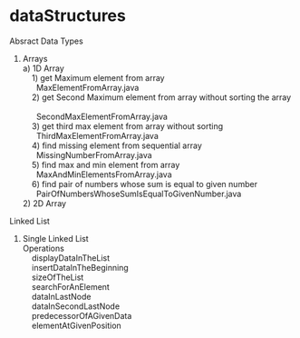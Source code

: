 # dataStructures
Absract Data Types 
1) Arrays <br/>
    a) 1D Array <br/> 
    &nbsp;&nbsp;&nbsp; 1) get Maximum element from array <br/>
    &nbsp;&nbsp;&nbsp;&nbsp;&nbsp;&nbsp;MaxElementFromArray.java <br/>
    &nbsp;&nbsp;&nbsp;    2) get Second Maximum element from array without sorting the array <br/>  
    &nbsp;&nbsp;&nbsp;&nbsp;&nbsp;&nbsp;SecondMaxElementFromArray.java <br/>
    &nbsp;&nbsp;&nbsp;    3) get third max element from array without sorting <br/>
    &nbsp;&nbsp;&nbsp;&nbsp;&nbsp;&nbsp;ThirdMaxElementFromArray.java <br/>
    &nbsp;&nbsp;&nbsp;    4) find missing element from sequential array <br/>
    &nbsp;&nbsp;&nbsp;&nbsp;&nbsp;&nbsp;MissingNumberFromArray.java <br/>
    &nbsp;&nbsp;&nbsp;    5) find max and min element from array <br/>
    &nbsp;&nbsp;&nbsp;&nbsp;&nbsp;&nbsp;MaxAndMinElementsFromArray.java <br/>
    &nbsp;&nbsp;&nbsp;    6) find pair of numbers whose sum is equal to given number <br/>
    &nbsp;&nbsp;&nbsp;&nbsp;&nbsp;&nbsp;PairOfNumbersWhoseSumIsEqualToGivenNumber.java <br/>
    2) 2D Array <br/>
    
Linked List
1) Single Linked List <br/>
    Operations <br/>
    &nbsp;&nbsp;&nbsp; displayDataInTheList <br/>
    &nbsp;&nbsp;&nbsp; insertDataInTheBeginning <br/>
    &nbsp;&nbsp;&nbsp; sizeOfTheList <br/>
    &nbsp;&nbsp;&nbsp; searchForAnElement <br/>
    &nbsp;&nbsp;&nbsp; dataInLastNode <br/>
    &nbsp;&nbsp;&nbsp; dataInSecondLastNode <br/>
    &nbsp;&nbsp;&nbsp; predecessorOfAGivenData <br/>
    &nbsp;&nbsp;&nbsp; elementAtGivenPosition <br/>
        